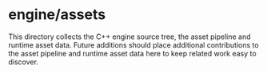 # engine/assets

This directory collects the C++ engine source tree, the asset pipeline and runtime asset data.
Future additions should place additional contributions to the asset pipeline and runtime asset data here to keep related work easy to discover.
